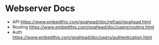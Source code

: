 

# Webserver Docs

- API https://www.embedthis.com/goahead/doc/ref/api/goahead.html
- Routing https://www.embedthis.com/goahead/doc/users/routing.html
- Auth https://www.embedthis.com/goahead/doc/users/authentication.html
